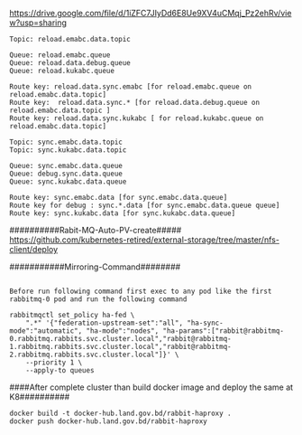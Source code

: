 https://drive.google.com/file/d/1iZFC7JIyDd6E8Ue9XV4uCMqj_Pz2ehRv/view?usp=sharing


```
Topic: reload.emabc.data.topic

Queue: reload.emabc.queue
Queue: reload.data.debug.queue
Queue: reload.kukabc.queue

Route key: reload.data.sync.emabc [for reload.emabc.queue on reload.emabc.data.topic]
Route key:  reload.data.sync.* [for reload.data.debug.queue on reload.emabc.data.topic ]
Route key: reload.data.sync.kukabc [ for reload.kukabc.queue on reload.emabc.data.topic]

Topic: sync.emabc.data.topic
Topic: sync.kukabc.data.topic

Queue: sync.emabc.data.queue
Queue: debug.sync.data.queue
Queue: sync.kukabc.data.queue

Route key: sync.emabc.data [for sync.emabc.data.queue]
Route key for debug : sync.*.data [for sync.emabc.data.queue queue]
Route key: sync.kukabc.data [for sync.kukabc.data.queue]
```



##########Rabit-MQ-Auto-PV-create#####
https://github.com/kubernetes-retired/external-storage/tree/master/nfs-client/deploy

###########Mirroring-Command########
```

Before run following command first exec to any pod like the first rabbitmq-0 pod and run the following command

rabbitmqctl set_policy ha-fed \
    ".*" '{"federation-upstream-set":"all", "ha-sync-mode":"automatic", "ha-mode":"nodes", "ha-params":["rabbit@rabbitmq-0.rabbitmq.rabbits.svc.cluster.local","rabbit@rabbitmq-1.rabbitmq.rabbits.svc.cluster.local","rabbit@rabbitmq-2.rabbitmq.rabbits.svc.cluster.local"]}' \
    --priority 1 \
    --apply-to queues
```
####After complete cluster than build docker image and deploy the same at K8##########
```
docker build -t docker-hub.land.gov.bd/rabbit-haproxy .
docker push docker-hub.land.gov.bd/rabbit-haproxy
```

